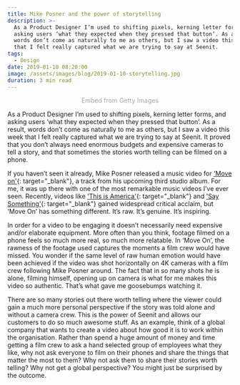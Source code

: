 ```yaml
---
title: Mike Posner and the power of storytelling
description: >-
  As a Product Designer I’m used to shifting pixels, kerning letter forms, and
  asking users ‘what they expected when they pressed that button’. As a result,
  words don’t come as naturally to me as others, but I saw a video this week
  that I felt really captured what we are trying to say at Seenit.
tags:
  - Design
date: 2019-01-10 08:20:00
image: /assets/images/blog/2019-01-10-storytelling.jpg
duration: 3 min read
---
```

<div align="center"><a id="FLEFPkfuTzV8HqeJpyGffw" class="gie-single" target="_blank" style="color:#a7a7a7;text-decoration:none;font-weight:normal !important;border:none;display:inline-block;" href="http://www.gettyimages.co.uk/detail/1070918866">Embed from Getty Images</a><script>window.gie=window.gie||function(c){(gie.q=gie.q||[]).push(c)};gie(function(){gie.widgets.load({id:'FLEFPkfuTzV8HqeJpyGffw',sig:'BxkdwVZtHdLhXmKK8Jqv2bejKyAwax_1lEt-3msOUts=',w:'594px',h:'396px',items:'1070918866',caption: true ,tld:'co.uk',is360: false })});</script><script src="//embed-cdn.gettyimages.com/widgets.js" charset="utf-8" async=""></script></div>

As a Product Designer I’m used to shifting pixels, kerning letter forms, and asking users ‘what they expected when they pressed that button’. As a result, words don’t come as naturally to me as others, but I saw a video this week that I felt really captured what we are trying to say at Seenit. It proved that you don’t always need enormous budgets and expensive cameras to tell a story, and that sometimes the stories worth telling can be filmed on a phone.

If you haven’t seen it already, Mike Posner released a music video for ['Move on'](https://www.youtube.com/watch?v=A2CwZ1UTSSA){: target="_blank"}, a track from his upcoming third studio album. For me, it was up there with one of the most remarkable music videos I’ve ever seen. Recently, videos like ['This is America'](https://www.youtube.com/watch?v=VYOjWnS4cMY){: target="_blank"} and ['Say Something'](https://www.youtube.com/watch?v=8MPbR6Cbwi4){: target="_blank"} gained widespread critical acclaim, but ‘Move On’ has something different. It’s raw. It’s genuine. It’s inspiring.

In order for a video to be engaging it doesn’t necessarily need expensive and/or elaborate equipment. More often than you think, footage filmed on a phone feels so much more real, so much more relatable. In ‘Move On’, the rawness of the footage used captures the moments a film crew would have missed. You wonder if the same level of raw human emotion would have been achieved if the video was shot horizontally on 4K cameras with a film crew following Mike Posner around. The fact that in so many shots he is alone, filming himself, opening up on camera is what for me makes this video so authentic. That’s what gave me goosebumps watching it.

There are so many stories out there worth telling where the viewer could gain a much more personal perspective if the story was told alone and without a camera crew. This is the power of Seenit and allows our customers to do so much awesome stuff. As an example, think of a global company that wants to create a video about how good it is to work within the organisation. Rather than spend a huge amount of money and time getting a film crew to ask a hand selected group of employees what they like, why not ask everyone to film on their phones and share the things that matter the most to them? Why not ask them to share their stories worth telling? Why not get a global perspective? You might just be surprised by the outcome.
